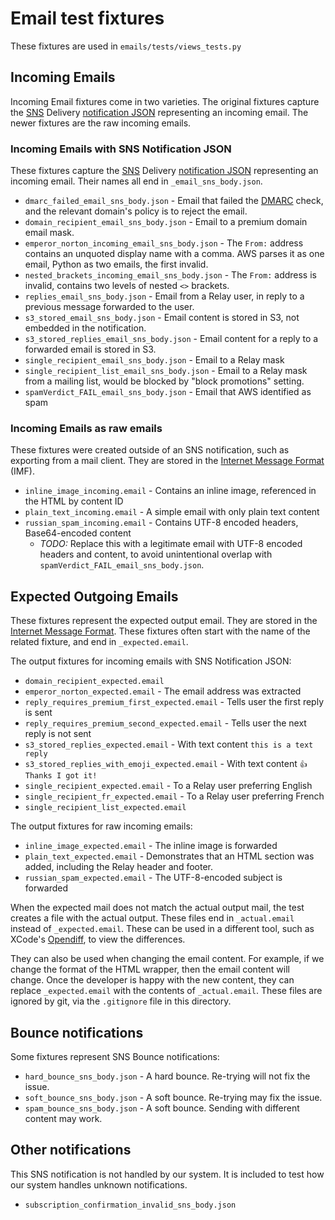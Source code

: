 # Email test fixtures

These fixtures are used in `emails/tests/views_tests.py`

## Incoming Emails

Incoming Email fixtures come in two varieties. The original fixtures capture the [SNS][]
Delivery [notification JSON][] representing an incoming email. The newer fixtures are
the raw incoming emails.

[notification JSON]: https://docs.aws.amazon.com/ses/latest/dg/notification-contents.html
[SNS]: https://aws.amazon.com/sns/

### Incoming Emails with SNS Notification JSON

These fixtures capture the [SNS][] Delivery [notification JSON][] representing an
incoming email. Their names all end in `_email_sns_body.json`.

- `dmarc_failed_email_sns_body.json` - Email that failed the [DMARC][] check,
  and the relevant domain's policy is to reject the email.
- `domain_recipient_email_sns_body.json` - Email to a premium domain email mask.
- `emperor_norton_incoming_email_sns_body.json` - The `From:` address contains an
  unquoted display name with a comma. AWS parses it as one email, Python as two emails,
  the first invalid.
- `nested_brackets_incoming_email_sns_body.json` - The `From:` address is invalid,
  contains two levels of nested `<>` brackets.
- `replies_email_sns_body.json` - Email from a Relay user, in reply to a previous
  message forwarded to the user.
- `s3_stored_email_sns_body.json` - Email content is stored in S3, not embedded in the
  notification.
- `s3_stored_replies_email_sns_body.json` - Email content for a reply to a forwarded
  email is stored in S3.
- `single_recipient_email_sns_body.json` - Email to a Relay mask
- `single_recipient_list_email_sns_body.json` - Email to a Relay mask from a mailing
  list, would be blocked by "block promotions" setting.
- `spamVerdict_FAIL_email_sns_body.json` - Email that AWS identified as spam

[DMARC]: https://en.wikipedia.org/wiki/DMARC

### Incoming Emails as raw emails

These fixtures were created outside of an SNS notification, such as exporting from a
mail client. They are stored in the [Internet Message Format][] (IMF).

- `inline_image_incoming.email` - Contains an inline image, referenced in the HTML by
  content ID
- `plain_text_incoming.email` - A simple email with only plain text content
- `russian_spam_incoming.email` - Contains UTF-8 encoded headers, Base64-encoded content
  - _TODO:_ Replace this with a legitimate email with UTF-8 encoded headers and
    content, to avoid unintentional overlap with
    `spamVerdict_FAIL_email_sns_body.json`.

[Internet Message Format]: https://datatracker.ietf.org/doc/html/rfc5322

## Expected Outgoing Emails

These fixtures represent the expected output email. They are stored in the
[Internet Message Format][]. These fixtures often start with the name of the related
fixture, and end in `_expected.email`.

The output fixtures for incoming emails with SNS Notification JSON:

- `domain_recipient_expected.email`
- `emperor_norton_expected.email` - The email address was extracted
- `reply_requires_premium_first_expected.email` - Tells user the first reply is sent
- `reply_requires_premium_second_expected.email` - Tells user the next reply is not sent
- `s3_stored_replies_expected.email` - With text content `this is a text reply`
- `s3_stored_replies_with_emoji_expected.email` - With text content `👍 Thanks I got it!`
- `single_recipient_expected.email` - To a Relay user preferring English
- `single_recipient_fr_expected.email` - To a Relay user preferring French
- `single_recipient_list_expected.email`

The output fixtures for raw incoming emails:

- `inline_image_expected.email` - The inline image is forwarded
- `plain_text_expected.email` - Demonstrates that an HTML section was added, including
  the Relay header and footer.
- `russian_spam_expected.email` - The UTF-8-encoded subject is forwarded

When the expected mail does not match the actual output mail, the test creates a file
with the actual output. These files end in `_actual.email` instead of `_expected.email`.
These can be used in a different tool, such as XCode's [Opendiff][], to view the
differences.

They can also be used when changing the email content. For example, if we change the
format of the HTML wrapper, then the email content will change. Once the developer is
happy with the new content, they can replace `_expected.email` with the contents of
`_actual.email`. These files are ignored by git, via the `.gitignore` file in this
directory.

[Opendiff]: https://keith.github.io/xcode-man-pages/opendiff.1.html

## Bounce notifications

Some fixtures represent SNS Bounce notifications:

- `hard_bounce_sns_body.json` - A hard bounce. Re-trying will not fix the issue.
- `soft_bounce_sns_body.json` - A soft bounce. Re-trying may fix the issue.
- `spam_bounce_sns_body.json` - A soft bounce. Sending with different content may work.

## Other notifications

This SNS notification is not handled by our system. It is included to test how our
system handles unknown notifications.

- `subscription_confirmation_invalid_sns_body.json`
